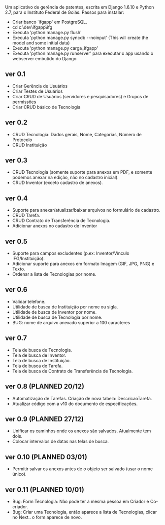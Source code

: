 Um aplicativo de gerência de patentes, escrita em Django 1.6.10 e Python 2.7, para o Instituto Federal de Goiás.
Passos para instalar:
* Criar banco 'ifgapp' em PostgreSQL.
* cd c:\dev\ifgapp\ifg
* Executa 'python manage.py flush'
* Executa 'python manage.py syncdb --noinput' (This will create the model and some initial data)
* Executa 'python manage.py carga_ifgapp'
* Executa 'python manage.py runserver' para executar o app usando o webserver embutido do Django

ver 0.1
-----------------------------
- Criar Gerência de Usuários
- Criar Testes de Usuários
- Criar CRUD de Usuários (servidores e pesquisadores) e Grupos de permissões
- Criar CRUD básico de Tecnologia

ver 0.2
-----------------------------
- CRUD Tecnologia: Dados gerais, Nome, Categorias, Número de Protocolo
- CRUD Instituição

ver 0.3
-----------------------------
- CRUD Tecnologia
(somente suporte para anexos em PDF, e somente podemos anexar na edição, não no cadastro inicial).
- CRUD Inventor (exceto cadastro de anexos).

ver 0.4
-----------------------------
- Suporte para anexar/atualizar/baixar arquivos no formulário de cadastro.
- CRUD Tarefa.
- CRUD Contrato de Transferência de Tecnologia.
- Adicionar anexos no cadastro de Inventor

ver 0.5
-----------------------------
- Suporte para campos excludentes (p.ex: Inventor/Vínculo IFG/Instituição).
- Adicionar suporte para anexos em formato Imagem (GIF, JPG, PNG) e Texto.
- Ordenar a lista de Tecnologias por nome.

ver 0.6
-----------------------------
- Validar telefone.
- Utilidade de busca de Instituição por nome ou sigla.
- Utilidade de busca de Inventor por nome.
- Utilidade de busca de Tecnologia por nome.
- BUG: nome de arquivo anexado superior a 100 caracteres

ver 0.7
-----------------------------
- Tela de busca de Tecnologia.
- Tela de busca de Inventor.
- Tela de busca de Instituição.
- Tela de busca de Tarefa.
- Tela de busca de Contrato de Transferência de Tecnologia.

ver 0.8 (PLANNED 20/12)
-----------------------------
- Automatização de Tarefas. Criação de nova tabela: DescricaoTarefa.
- Atualizar código com a v10 do documento de especificações.

ver 0.9 (PLANNED 27/12)
-----------------------------
- Unificar os caminhos onde os anexos são salvados. Atualmente tem dois.
- Colocar intervalos de datas nas telas de busca.

ver 0.10 (PLANNED 03/01)
-----------------------------
- Permitir salvar os anexos antes de o objeto ser salvado (usar o nome único).

ver 0.11 (PLANNED 10/01)
-----------------------------
- Bug: Form Tecnologia: Não pode ter a mesma pessoa em Criador e Co-criador.
- Bug: Criar uma Tecnologia, então aparece a lista de Tecnologias, clicar no Next.. o form aparece de novo.














